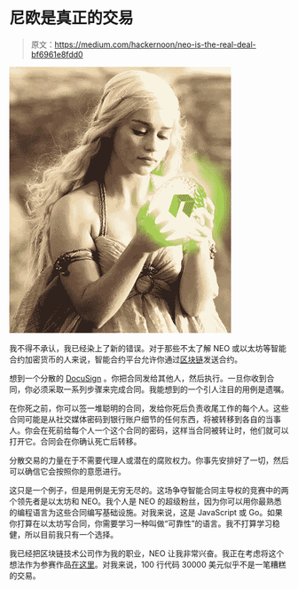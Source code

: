 # 尼欧是真正的交易

> 原文：<https://medium.com/hackernoon/neo-is-the-real-deal-bf6961e8fdd0>

![](img/cbab95fded3de6a63658fc7be3cfdd1b.png)

我不得不承认，我已经染上了新的错误。对于那些不太了解 NEO 或以太坊等智能合约加密货币的人来说，智能合约平台允许你通过[区块链](https://hackernoon.com/tagged/blockchain)发送合约。

想到一个分散的 [DocuSign](https://hackernoon.com/tagged/docusign) 。你把合同发给其他人，然后执行。一旦你收到合同，你必须采取一系列步骤来完成合同。我能想到的一个引人注目的用例是遗嘱。

在你死之前，你可以签一堆聪明的合同，发给你死后负责收尾工作的每个人。这些合同可能是从社交媒体密码到银行账户细节的任何东西，将被转移到各自的当事人。你会在死前给每个人一个这个合同的密码，这样当合同被转让时，他们就可以打开它。合同会在你确认死亡后转移。

分散交易的力量在于不需要代理人或潜在的腐败权力。你事先安排好了一切，然后可以确信它会按照你的意愿进行。

这只是一个例子，但是用例是无穷无尽的。这场争夺智能合同主导权的竞赛中的两个领先者是以太坊和 NEO。我个人是 NEO 的超级粉丝，因为你可以用你最熟悉的编程语言为这些合同编写基础设施。对我来说，这是 JavaScript 或 Go。如果你打算在以太坊写合同，你需要学习一种叫做“可靠性”的语言。我不打算学习稳健，所以目前我只有一个选择。

我已经把区块链技术公司作为我的职业，NEO 让我非常兴奋。我正在考虑将这个想法作为参赛作品[在这里](https://cityofzion.io/dapps/1)。对我来说，100 行代码 30000 美元似乎不是一笔糟糕的交易。